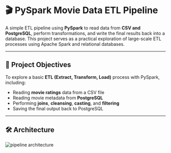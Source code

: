 # 🎬 PySpark Movie Data ETL Pipeline

A simple ETL pipeline using **PySpark** to read data from **CSV and PostgreSQL**, perform transformations, and write the final results back into a database. This project serves as a practical exploration of large-scale ETL processes using Apache Spark and relational databases.

---

## 📌 Project Objectives

To explore a basic **ETL (Extract, Transform, Load)** process with PySpark, including:

- Reading **movie ratings** data from a CSV file
- Reading movie metadata from **PostgreSQL**
- Performing **joins**, **cleansing**, **casting**, and **filtering**
- Saving the final output back to PostgreSQL

---

## 🛠️ Architecture
![pipeline architecture](https://cdn.discordapp.com/attachments/1062016816760762438/1400159755611410442/Dataset.jpg?ex=688b9fe3&is=688a4e63&hm=0b499c52e959a478f351e2f6078300e26047537170a7a7476459edbe5613b701&)